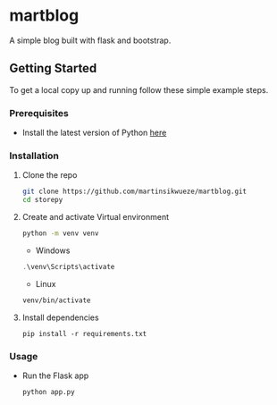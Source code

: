 # martblog
A simple blog built with flask and bootstrap.

## Getting  Started

To get a local copy up and running follow these simple example steps.

### Prerequisites

* Install the latest version of Python [here](https://www.python.org/downloads/)

### Installation

1. Clone the repo
   ```sh
   git clone https://github.com/martinsikwueze/martblog.git
   cd storepy
   ```
2. Create and activate Virtual environment
   ```sh
   python -m venv venv
   ``` 
   * Windows
   ```powershell
   .\venv\Scripts\activate
   ```
   * Linux
   ```sh
   venv/bin/activate
   ```
3. Install dependencies
   ```
   pip install -r requirements.txt
   ```
   
### Usage

* Run the Flask app
   ```sh
   python app.py
   ```
